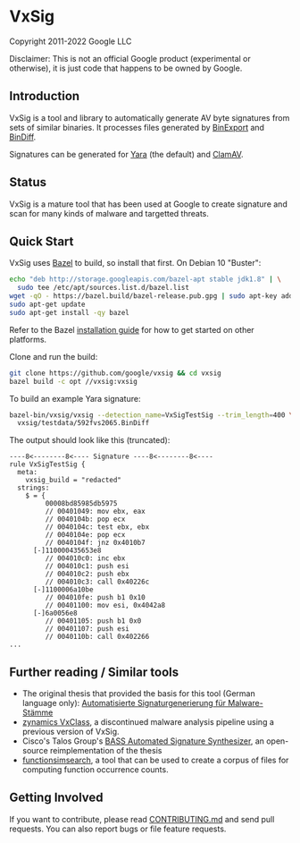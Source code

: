 # VxSig

Copyright 2011-2022 Google LLC

Disclaimer: This is not an official Google product (experimental or otherwise),
it is just code that happens to be owned by Google.

## Introduction

VxSig is a tool and library to automatically generate AV byte signatures from
sets of similar binaries. It processes files generated by
[BinExport](https://github.com/google/binexport) and
[BinDiff](https://www.zynamics.com/software.html).

Signatures can be generated for [Yara](https://github.com/VirusTotal/yara) (the
default) and [ClamAV](https://www.clamav.net/).

## Status

VxSig is a mature tool that has been used at Google to create signature and scan
for many kinds of malware and targetted threats.

## Quick Start

VxSig uses [Bazel](https://bazel.build/) to build, so install that first. On
Debian 10 "Buster":

```bash
echo "deb http://storage.googleapis.com/bazel-apt stable jdk1.8" | \
  sudo tee /etc/apt/sources.list.d/bazel.list
wget -qO - https://bazel.build/bazel-release.pub.gpg | sudo apt-key add -
sudo apt-get update
sudo apt-get install -qy bazel
```

Refer to the Bazel
[installation guide](https://docs.bazel.build/versions/master/install.html) for
how to get started on other platforms.

Clone and run the build:

```bash
git clone https://github.com/google/vxsig && cd vxsig
bazel build -c opt //vxsig:vxsig
```

To build an example Yara signature:

```bash
bazel-bin/vxsig/vxsig --detection_name=VxSigTestSig --trim_length=400 \
  vxsig/testdata/592fvs2065.BinDiff
```

The output should look like this (truncated):

```
----8<--------8<---- Signature ----8<--------8<----                    
rule VxSigTestSig {
  meta:
    vxsig_build = "redacted"
  strings:
    $ = {
         00008bd85985db5975
         // 00401049: mov ebx, eax
         // 0040104b: pop ecx
         // 0040104c: test ebx, ebx
         // 0040104e: pop ecx
         // 0040104f: jnz 0x4010b7
      [-]110000435653e8
         // 004010c0: inc ebx
         // 004010c1: push esi
         // 004010c2: push ebx
         // 004010c3: call 0x40226c
      [-]1100006a10be
         // 004010fe: push b1 0x10
         // 00401100: mov esi, 0x4042a8
      [-]6a0056e8
         // 00401105: push b1 0x0
         // 00401107: push esi
         // 0040110b: call 0x402266
...
```

## Further reading / Similar tools

*   The original thesis that provided the basis for this tool (German language
    only):
    [Automatisierte Signaturgenerierung für Malware-Stämme](https://www.zynamics.com/downloads/blichmann-christian--diplomarbeit--final.pdf)
*   [zynamics VxClass](https://web.archive.org/web/20210224202639/https://www.zynamics.com/vxclass.html), a discontinued
    malware analysis pipeline using a previous version of VxSig.
*   Cisco's Talos Group's
    [BASS Automated Signature Synthesizer](https://github.com/Cisco-Talos/BASS),
    an open-source reimplementation of the thesis
*   [functionsimsearch](https://github.com/googleprojectzero/functionsimsearch),
    a tool that can be used to create a corpus of files for computing function
    occurrence counts.

## Getting Involved

If you want to contribute, please read [CONTRIBUTING.md](CONTRIBUTING.md) and
send pull requests. You can also report bugs or file feature requests.
